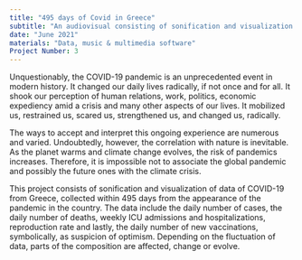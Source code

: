 ```yaml
---
title: "495 days of Covid in Greece"
subtitle: "An audiovisual consisting of sonification and visualization of Covid data."
date: "June 2021"
materials: "Data, music & multimedia software"
Project Number: 3
---
```

Unquestionably, the COVID-19 pandemic is an unprecedented event in modern history. It changed our daily lives radically, if not once and for all. It shook our perception of human relations, work, politics, economic expediency amid a crisis and many other aspects of our lives. It mobilized us, restrained us, scared us, strengthened us, and changed us, radically.

The ways to accept and interpret this ongoing experience are numerous and varied. Undoubtedly, however, the correlation with nature is inevitable. As the planet warms and climate change evolves, the risk of pandemics increases. Τherefore, it is impossible not to associate the global pandemic and possibly the future ones with the climate crisis.

This project consists of sonification and visualization of data of COVID-19 from Greece, collected within 495 days from the appearance of the pandemic in the country. The data include the daily number of cases, the daily number of deaths, weekly ICU admissions and hospitalizations, reproduction rate and lastly, the daily number of new vaccinations, symbolically, as suspicion of optimism. Depending on the fluctuation of data, parts of the composition are affected, change or evolve.